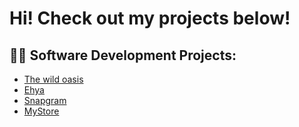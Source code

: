 <h1>Hi! Check out my projects below!</h1>

<h2>👨‍💻 Software Development Projects:</h2>

  - [The wild oasis](https://github.com/Karlo-Zivkovic/The-wild-oasis)
  - [Ehya](https://github.com/Karlo-Zivkovic/Ehya)
  - [Snapgram](https://github.com/Karlo-Zivkovic/Snapgram)
  - [MyStore](https://github.com/Karlo-Zivkovic/MyStore)



